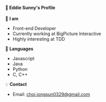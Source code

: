 #### :rainbow: Eddie Sunny's Profile

:eyes: **I am**
- Front-end Developer
- Currently working at BigPicture Interactive
- Highly interesting at TDD

:orange_book: **Languages**
- Javascript
- Java
- Python
- C, C++

:bulb: **Contact**
- Email: [choi.jongsun0329@gmail.com](https://mail.google.com/mail/u/0/?view=cm&fs=1&tf=1&source=mailto&to=choi.jongsun0329@gmail.com)
